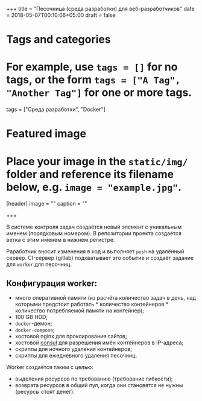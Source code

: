 +++
title = "Песочница (среда разработки) для веб-разработчиков"
date = 2018-05-07T00:10:06+05:00
draft = false

# Tags and categories
# For example, use `tags = []` for no tags, or the form `tags = ["A Tag", "Another Tag"]` for one or more tags.
tags = ["Среда разработки", "Docker"]

# Featured image
# Place your image in the `static/img/` folder and reference its filename below, e.g. `image = "example.jpg"`.
[header]
image = ""
caption = ""

+++

В системе контроля задач создаётся новый элемент с уникальным именем (порядковым номером).
В репозитории проекта создаётся ветка с этим именем в нижнем регистре.

Раработчик вносит изменения в код и выполняет `push` на удалённый сервер.
CI-сервер (gitlab) подхватывает это событие и создаёт задание для `worker` для песочниц.

## Конфигурация worker:

* много оперативной памяти (из расчёта количество задач в день, над которыми предстоит работать * количество контейнеров * количество потребляемой памяти на контейнер);
* 100 GB HDD;
* `docker`-демон;
* `docker-compose`;
* хостовой nginx для проксирования сайтов;
* хостовой [consul](https://consul.io) для разрешения имён контейнеров в IP-адреса;
* скрипты для ночного удаления контейнеров;
* скрипты для ежедневного удаления песочниц.

Worker создаётся таким с целью:
* выделения ресурсов по требованию (требование гибкости);
* возврата ресурсов в общий пул, когда они становятся не нужны (ресурсы стоят денег).